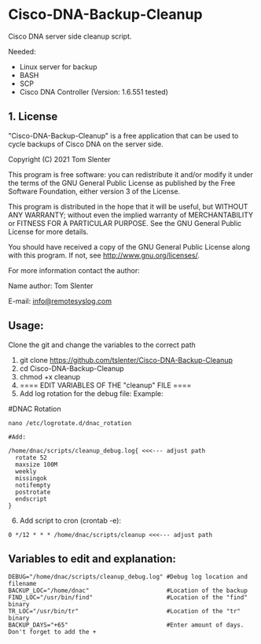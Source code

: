 # Cisco-DNA-Backup-Cleanup
Cisco DNA server side cleanup script.

Needed:
- Linux server for backup
- BASH
- SCP
- Cisco DNA Controller (Version: 1.6.551 tested)

## 1. License

"Cisco-DNA-Backup-Cleanup" is a free application that can be used to cycle backups of Cisco DNA on the server side.

Copyright (C) 2021 Tom Slenter

This program is free software: you can redistribute it and/or modify
it under the terms of the GNU General Public License as published by
the Free Software Foundation, either version 3 of the License.

This program is distributed in the hope that it will be useful,
but WITHOUT ANY WARRANTY; without even the implied warranty of
MERCHANTABILITY or FITNESS FOR A PARTICULAR PURPOSE. See the
GNU General Public License for more details.

You should have received a copy of the GNU General Public License
along with this program. If not, see <http://www.gnu.org/licenses/>.

For more information contact the author:

Name author: Tom Slenter

E-mail: info@remotesyslog.com

## Usage:
Clone the git and change the variables to the correct path

1) git clone https://github.com/tslenter/Cisco-DNA-Backup-Cleanup
2) cd Cisco-DNA-Backup-Cleanup
3) chmod +x cleanup
4) ==== EDIT VARIABLES OF THE "cleanup" FILE ====
5) Add log rotation for the debug file:
Example:

#DNAC Rotation
```
nano /etc/logrotate.d/dnac_rotation

#Add:

/home/dnac/scripts/cleanup_debug.log{ <<<--- adjust path
  rotate 52
  maxsize 100M
  weekly
  missingok
  notifempty
  postrotate
  endscript
}
```

6) Add script to cron (crontab -e):
```
0 */12 * * * /home/dnac/scripts/cleanup <<<--- adjust path
```

## Variables to edit and explanation:

```
DEBUG="/home/dnac/scripts/cleanup_debug.log" #Debug log location and filename
BACKUP_LOC="/home/dnac"                      #Location of the backup
FIND_LOC="/usr/bin/find"                     #Location of the "find" binary
TR_LOC="/usr/bin/tr"                         #Location of the "tr" binary
BACKUP_DAYS="+65"                            #Enter amount of days. Don't forget to add the +
```
